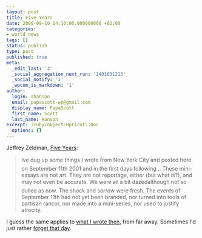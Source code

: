 ```yaml
---
layout: post
title: Five Years
date: 2006-09-10 14:10:06.000000000 +02:00
categories:
- world news
tags: []
status: publish
type: post
published: true
meta:
  _edit_last: '3'
  _social_aggregation_next_run: '1401631213'
  _social_notify: '1'
  _wpcom_is_markdown: '1'
author:
  login: shanson
  email: papascott-wp@gmail.com
  display_name: PapaScott
  first_name: Scott
  last_name: Hanson
excerpt: !ruby/object:Hpricot::Doc
  options: {}
---
```

<p>Jeffrey Zeldman, <a href="http://www.zeldman.com/2006/09/06/five-years/">Five Years</a>:</p>
<blockquote><p>
  Ive dug up some things I wrote from New York City and posted here on September 11th 2001 and in the first days following... These mini-essays are not art. They are not reportage, either (but what is?), and may not even be accurate. We were all a bit dazedalthough not so dulled as now. The shock and sorrow were fresh. The events of September 11th had not yet been branded, nor turned into tools of partisan rancor, nor made into a mini-series, nor used to justify atrocity.
</p></blockquote>
<p>I guess the same applies to <a href="http://www.papascott.de/archives/2001/09/12/the-day-the-earth-stood-still/">what I wrote then</a>, from far away. Sometimes I'd just rather <a href="http://www.lyricsdir.com/the-go-gos-forget-that-day-lyrics.html">forget that day</a>.</p>
